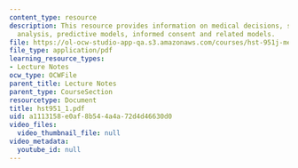 ```yaml
---
content_type: resource
description: This resource provides information on medical decisions, sensitivity
  analysis, predictive models, informed consent and related models.
file: https://ol-ocw-studio-app-qa.s3.amazonaws.com/courses/hst-951j-medical-decision-support-fall-2005/a1113158e0af8b544a4a72d4d46630d0_hst951_1.pdf
file_type: application/pdf
learning_resource_types:
- Lecture Notes
ocw_type: OCWFile
parent_title: Lecture Notes
parent_type: CourseSection
resourcetype: Document
title: hst951_1.pdf
uid: a1113158-e0af-8b54-4a4a-72d4d46630d0
video_files:
  video_thumbnail_file: null
video_metadata:
  youtube_id: null
---
```

